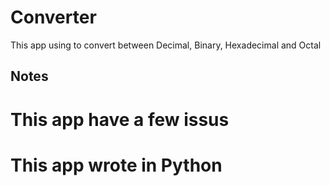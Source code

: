 # Converter
This app using to convert between Decimal, Binary, Hexadecimal and Octal
## Notes
# This app have a few issus
# This app wrote in Python
